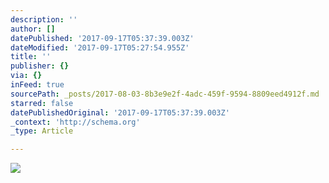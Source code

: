 ```yaml
---
description: ''
author: []
datePublished: '2017-09-17T05:37:39.003Z'
dateModified: '2017-09-17T05:27:54.955Z'
title: ''
publisher: {}
via: {}
inFeed: true
sourcePath: _posts/2017-08-03-8b3e9e2f-4adc-459f-9594-8809eed4912f.md
starred: false
datePublishedOriginal: '2017-09-17T05:37:39.003Z'
_context: 'http://schema.org'
_type: Article

---
```

![](https://the-grid-user-content.s3-us-west-2.amazonaws.com/ae39f2e0-aa99-41da-905e-1ae0234b8ae4.jpg)